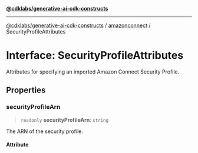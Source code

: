 [**@cdklabs/generative-ai-cdk-constructs**](../../../../README.md)

***

[@cdklabs/generative-ai-cdk-constructs](../../../../README.md) / [amazonconnect](../README.md) / SecurityProfileAttributes

# Interface: SecurityProfileAttributes

Attributes for specifying an imported Amazon Connect Security Profile.

## Properties

### securityProfileArn

> `readonly` **securityProfileArn**: `string`

The ARN of the security profile.

#### Attribute
